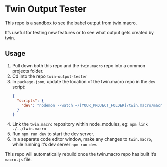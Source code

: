 # Twin Output Tester

This repo is a sandbox to see the babel output from twin.macro.

It’s useful for testing new features or to see what output gets created by twin.

## Usage

1. Pull down both this repo and the `twin.macro` repo into a common projects folder.
2. Cd into the repo `twin-output-tester`
3. In `package.json`, update the location of the twin.macro repo in the `dev` script:
   ```json
   {
     "scripts": {
       "dev": "nodemon --watch ~/[YOUR_PROJECT_FOLDER]/twin.macro/macro.js --watch index.tsx --watch tailwind.config.js --watch babel.config.js --watch package.json -x \"npm run build:dev\" --delay .01"
     }
   }
   ```
4. Link the `twin.macro` repository within node_modules, eg: `npm link ./../twin.macro`
5. Run `npm run dev` to start the dev server.
6. In a separate code editor window, make any changes to `twin.macro`, while running it’s dev server `npm run dev`.

This repo will automatically rebuild once the twin.macro repo has built it’s `macro.js` file.
